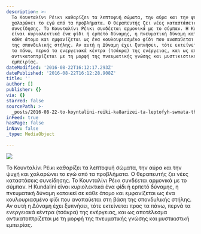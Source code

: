 ```yaml
---
description: >-
  Το Κουνταλίνι Ρέικι καθαρίζει τα λεπτοφυή σώματα, την αύρα και την ψυχή και
  χαλαρώνει το εγώ από τα προβλήματα. Ο θεραπευτής ζει νέες καταστάσεις
  συνείδησης. Το Κουνταλίνι Ρέικι συνδέεται αρμονικά με το σύμπαν. Η Kundalini
  είναι κυριολεκτικά ένα φίδι ή ερπετό δύναμης, η πνευματική δύναμη κατοικεί σε
  κάθε άτομο και εμφανίζεται ως ένα κουλουριασμένο φίδι που αναπαύεται στη βάση
  της σπονδυλικής στήλης. Αν αυτή η Δύναμη έχει ξυπνήσει, τότε εκτείνεται προς
  τα πάνω, περνά τα ενεργειακά κέντρα (τσάκρα) της ενέργειας, και ως αποτέλεσμα
  αντικατοπτρίζεται με τη μορφή της πνευματικής γνώσης και μυστικιστική
  εμπειρίας.
dateModified: '2016-08-22T16:12:17.293Z'
datePublished: '2016-08-22T16:12:28.908Z'
title: ''
author: []
publisher: {}
via: {}
starred: false
sourcePath: >-
  _posts/2016-08-22-to-koyntalini-reiki-ka8arizei-ta-leptofyh-swmata-thn-ayra-k.md
inFeed: true
hasPage: false
inNav: false
_type: MediaObject

---
```

![](https://the-grid-user-content.s3-us-west-2.amazonaws.com/2b4db84a-b41c-48e6-8a32-efa28aa47153.jpg)

Το Κουνταλίνι Ρέικι καθαρίζει τα λεπτοφυή σώματα, την αύρα και την ψυχή και χαλαρώνει το εγώ από τα προβλήματα. Ο θεραπευτής ζει νέες καταστάσεις συνείδησης. Το Κουνταλίνι Ρέικι συνδέεται αρμονικά με το σύμπαν. Η Kundalini είναι κυριολεκτικά ένα φίδι ή ερπετό δύναμης, η πνευματική δύναμη κατοικεί σε κάθε άτομο και εμφανίζεται ως ένα κουλουριασμένο φίδι που αναπαύεται στη βάση της σπονδυλικής στήλης. Αν αυτή η Δύναμη έχει ξυπνήσει, τότε εκτείνεται προς τα πάνω, περνά τα ενεργειακά κέντρα (τσάκρα) της ενέργειας, και ως αποτέλεσμα αντικατοπτρίζεται με τη μορφή της πνευματικής γνώσης και μυστικιστική εμπειρίας.